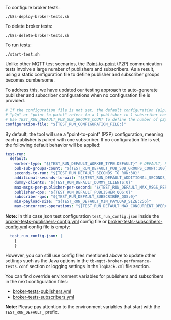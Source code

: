 To configure broker tests:

```
./k8s-deploy-broker-tests.sh
```

To delete broker tests:

```
./k8s-delete-broker-tests.sh
```

To run tests:

```
./start-test.sh
```

Unlike other MQTT test scenarios, the [Point-to-point](https://docs.aws.amazon.com/whitepapers/latest/designing-mqtt-topics-aws-iot-core/mqtt-communication-patterns.html#point-to-point) 
(P2P) communication tests involve a large number of publishers and subscribers. As a result, using a static configuration file to define publisher and subscriber groups becomes cumbersome.

To address this, we have updated our testing approach to auto-generate publisher and subscriber configurations when no configuration file is provided. 

```yaml
# If the configuration file is not set, the default configuration (p2p) will be used.
# "p2p" or "point-to-point" refers to a 1 publisher to 1 subscriber configuration.
# Use TEST_RUN_DEFAULT_PUB_SUB_GROUPS_COUNT to define the number of p2p groups.
configuration-file: "${TEST_RUN_CONFIGURATION_FILE:}"
```

By default, the tool will use a "point-to-point" (P2P) configuration, meaning each publisher is paired with one subscriber.
If no configuration file is set, the following default behavior will be applied:

```yaml
test-run:
  default:
    worker-type: "${TEST_RUN_DEFAULT_WORKER_TYPE:DEFAULT}" # DEFAULT, PUBLISHER, SUBSCRIBER
    pub-sub-groups-count: "${TEST_RUN_DEFAULT_PUB_SUB_GROUPS_COUNT:100}"
    seconds-to-run: "${TEST_RUN_DEFAULT_SECONDS_TO_RUN:30}"
    additional-seconds-to-wait: "${TEST_RUN_DEFAULT_ADDITIONAL_SECONDS_TO_WAIT:10}"
    dummy-clients: "${TEST_RUN_DEFAULT_DUMMY_CLIENTS:0}"
    max-msgs-per-publisher-per-second: "${TEST_RUN_DEFAULT_MAX_MSGS_PER_PUBLISHER_PER_SECOND:1}"
    publisher-qos: "${TEST_RUN_DEFAULT_PUBLISHER_QOS:0}"
    subscriber-qos: "${TEST_RUN_DEFAULT_SUBSCRIBER_QOS:0}"
    min-payload-size: "${TEST_RUN_DEFAULT_MIN_PAYLOAD_SIZE:256}"
    max-concurrent-operations: "${TEST_RUN_DEFAULT_MAX_CONCURRENT_OPERATIONS:1000}"
```

**Note:** In this case json test configuration `test_run_config.json` inside
the [broker-tests-publishers-config.yml](broker-tests-publishers-config.yml) config file
or [broker-tests-subscribers-config.yml](broker-tests-subscribers-config.yml) config file is empty:

```yaml
  test_run_config.json: |
    {
    }
```

However, you can still use config files mentioned above to update other settings such as the Java options
in the `tb-mqtt-broker-performance-tests.conf` section or logging settings in the `logback.xml` file section.

You can find override environment variables for publishers and subscribers in the next configuration files:

- [broker-tests-publishers.yml](broker-tests-publishers.yml)
- [broker-tests-subscribers.yml](broker-tests-subscribers.yml)

**Note:** Please pay attention to the environment variables that start with the `TEST_RUN_DEFAULT_` prefix.

